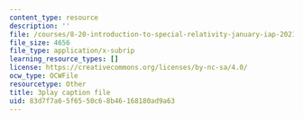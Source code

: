 ```yaml
---
content_type: resource
description: ''
file: /courses/8-20-introduction-to-special-relativity-january-iap-2021/83d7f7a65f6550c68b46168180ad9a63_24iPsnbS6_0.vtt
file_size: 4656
file_type: application/x-subrip
learning_resource_types: []
license: https://creativecommons.org/licenses/by-nc-sa/4.0/
ocw_type: OCWFile
resourcetype: Other
title: 3play caption file
uid: 83d7f7a6-5f65-50c6-8b46-168180ad9a63
---
```

